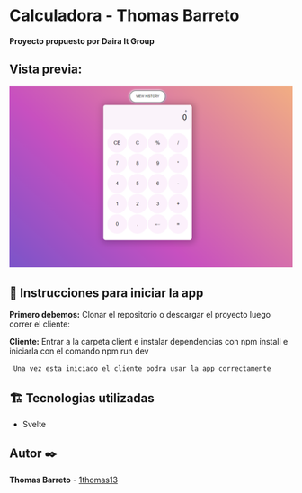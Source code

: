 # Calculadora - Thomas Barreto
#### Proyecto propuesto por Daira It Group

## Vista previa:
![calculator image](./image.png)
## 📄 Instrucciones para iniciar la app

**Primero debemos:** Clonar el repositorio o descargar el proyecto luego correr el cliente:

**Cliente:** Entrar a la carpeta client e instalar dependencias con npm install e iniciarla con el comando npm run dev


```bash
 Una vez esta iniciado el cliente podra usar la app correctamente
```

## 🏗 Tecnologias utilizadas

- Svelte

## Autor ✒️

 **Thomas Barreto** - [1thomas13](https://github.com/1thomas13)
